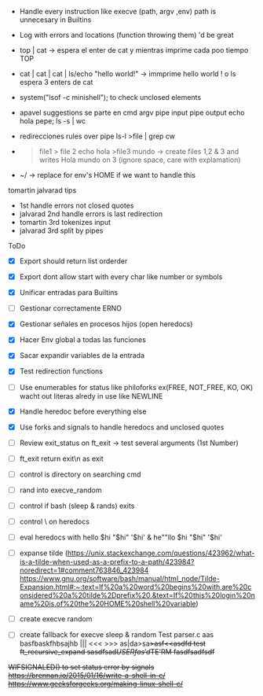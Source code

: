 * Handle every instruction like execve (path, argv ,env) path is unnecesary in Builtins
* Log with errors and locations (function throwing them) 'd be great
* top | cat -> espera el enter de cat y mientras imprime cada poo tiempo TOP
* cat | cat | cat | ls/echo "hello world!" -> immprime hello world ! o ls espera 3 enters de cat
* system("lsof -c minishell"); to check unclosed elements
* apavel  suggestions se parte en
	cmd
	argv
	pipe input
	pipe output
	echo hola pepe; ls -s | wc

* redirecciones rules over pipe  ls-l >file | grep cw
* > file1  > file 2 echo hola >file3 mundo -> create files 1,2 & 3 and writes Hola mundo on 3 (ignore space, care with explamation)
* ~/ ->  replace for env's HOME if we want to handle this

tomartin jalvarad tips
* 1st handle errors not closed quotes
* jalvarad 2nd handle errors is last redirection
* tomartin 3rd tokenizes input
* jalvarad 3rd split by pipes

ToDo
- [x] Export should return list orderder
- [x] Export dont allow start with every char like number or symbols
- [x] Unificar entradas para Builtins
- [ ] Gestionar correctamente ERNO
- [x] Gestionar señales en procesos hijos (open heredocs)
- [x] Hacer Env global a todas las funciones
- [x] Sacar expandir variables de la entrada
- [x] Test redirection functions
- [ ] Use enumerables for status like philoforks ex(FREE, NOT_FREE, KO, OK) wacht out literas alredy in use like NEWLINE
- [x] Handle heredoc before everything else
- [x] Use forks and signals to handle heredocs and unclosed quotes
- [ ] Review exit_status on ft_exit -> test several arguments (1st Number)
- [ ] ft_exit return exit\n as exit
- [ ] control is directory on searching cmd
- [ ] rand into execve_random
- [ ] control if bash (sleep & rands) exits
- [ ] control \ on heredocs
- [ ] eval heredocs with hello $hi "$hi" '$hi'  & he""llo $hi "$hi" '$hi'

- [ ] expanse tilde (https://unix.stackexchange.com/questions/423962/what-is-a-tilde-when-used-as-a-prefix-to-a-path/423984?noredirect=1#comment763846_423984
 					https://www.gnu.org/software/bash/manual/html_node/Tilde-Expansion.html#:~:text=If%20a%20word%20begins%20with,are%20considered%20a%20tilde%2Dprefix%20.&text=If%20this%20login%20name%20is,of%20the%20HOME%20shell%20variable)
- [ ] create execve random
- [ ] create fallback for execve sleep & random
Test parser.c aas basfbaskfhbsajhb ||| <<< >>> as|da>sa<s>>asf<<asdfd
test ft_recursive_expand sasdfsad$USER fas'd$TE'RM fasdfsadfsdf

WIFSIGNALED() to set status error by signals
	https://brennan.io/2015/01/16/write-a-shell-in-c/
	https://www.geeksforgeeks.org/making-linux-shell-c/


